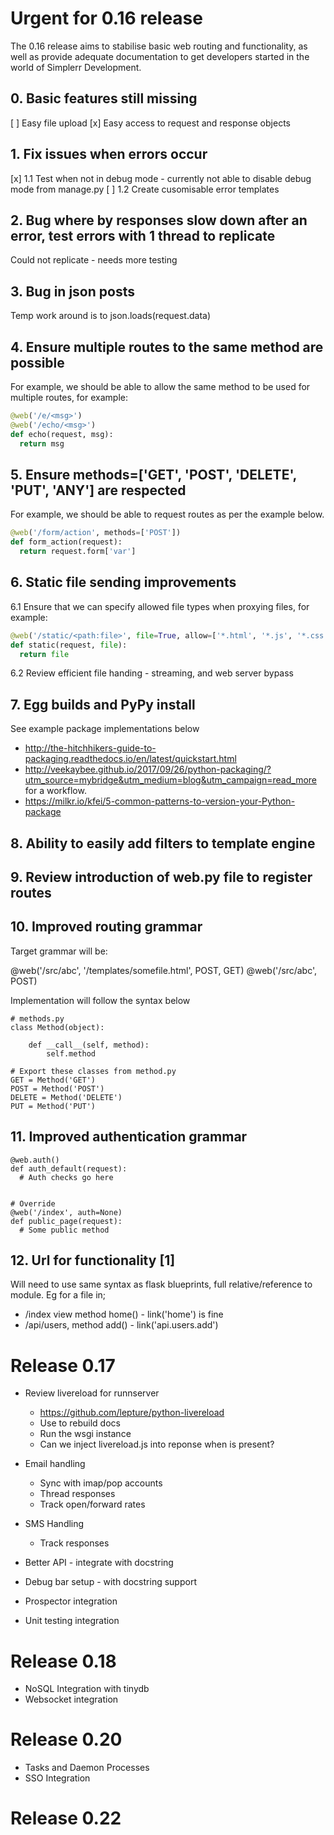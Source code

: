 Urgent for 0.16 release
=======================

The 0.16 release aims to stabilise basic web routing and functionality, as well
as provide adequate documentation to get developers started in the world of
Simplerr Development.

## 0. Basic features still missing

[ ] Easy file upload
[x] Easy access to request and response objects

## 1. Fix issues when errors occur

[x] 1.1 Test when not in debug mode - currently not able to disable debug mode from manage.py
[ ] 1.2 Create cusomisable error templates

## 2. Bug where by responses slow down after an error, test errors with 1 thread to replicate

Could not replicate - needs more testing

## 3. Bug in json posts

Temp work around is to json.loads(request.data)

## 4. Ensure multiple routes to the same method are possible

For example, we should be able to allow the same method to be used for multiple
routes, for example:

```python
@web('/e/<msg>')
@web('/echo/<msg>')
def echo(request, msg):
  return msg
```

## 5. Ensure methods=['GET', 'POST', 'DELETE', 'PUT', 'ANY'] are respected


For example, we should be able to request routes as per the example below.

```python
@web('/form/action', methods=['POST'])
def form_action(request):
  return request.form['var']
```

## 6. Static file sending improvements

6.1 Ensure that we can specify allowed file types when proxying files, for example:

```python
@web('/static/<path:file>', file=True, allow=['*.html', '*.js', '*.css'])
def static(request, file):
  return file
```

6.2 Review efficient file handing - streaming, and web server bypass

## 7. Egg builds and PyPy install

See example package implementations below
 - http://the-hitchhikers-guide-to-packaging.readthedocs.io/en/latest/quickstart.html
 - http://veekaybee.github.io/2017/09/26/python-packaging/?utm_source=mybridge&utm_medium=blog&utm_campaign=read_more for a workflow.
 - https://milkr.io/kfei/5-common-patterns-to-version-your-Python-package

## 8. Ability to easily add filters to template engine

## 9. Review introduction of __web__.py file to register routes

## 10. Improved routing grammar

Target grammar will be:

  @web('/src/abc', '/templates/somefile.html', POST, GET)
  @web('/src/abc', POST)

Implementation will follow the syntax below


    # methods.py
    class Method(object):

        def __call__(self, method):
            self.method

    # Export these classes from method.py
    GET = Method('GET')
    POST = Method('POST')
    DELETE = Method('DELETE')
    PUT = Method('PUT')


## 11. Improved authentication grammar

    @web.auth()
    def auth_default(request):
      # Auth checks go here


    # Override
    @web('/index', auth=None)
    def public_page(request):
      # Some public method

## 12. Url for functionality  [1]


Will need to use same syntax as flask blueprints, full relative/reference to module. Eg for a file in;

- /index view method home() - link('home') is fine
- /api/users, method add() - link('api.users.add')


Release 0.17
============

- Review livereload for runnserver
  - https://github.com/lepture/python-livereload
  - Use to rebuild docs
  - Run the wsgi instance
  - Can we inject livereload.js into reponse when <html> is present?

- Email handling
  - Sync with imap/pop accounts
  - Thread responses
  - Track open/forward rates

- SMS Handling
  - Track responses

- Better API - integrate with docstring
- Debug bar setup - with docstring support
- Prospector integration
- Unit testing integration

Release 0.18
============

- NoSQL Integration with tinydb
- Websocket integration

Release 0.20
============

- Tasks and Daemon Processes
- SSO Integration

Release 0.22
============


